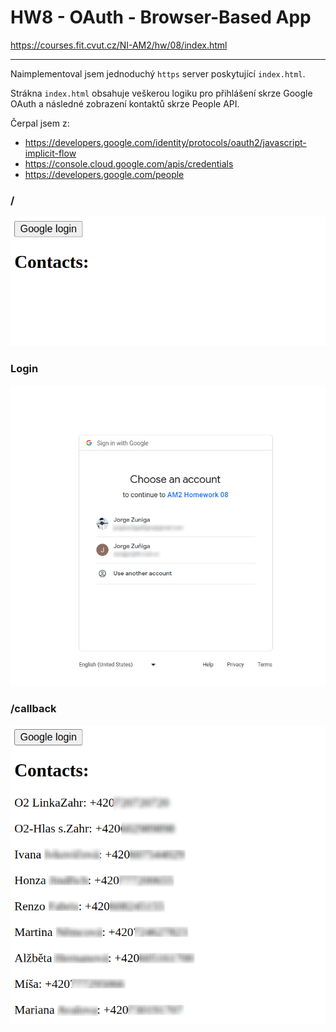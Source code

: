 # HW8 - OAuth - Browser-Based App

https://courses.fit.cvut.cz/NI-AM2/hw/08/index.html
___
Naimplementoval jsem jednoduchý `https` server poskytující `index.html`.

Strákna `index.html` obsahuje veškerou logiku pro přihlášení skrze Google OAuth 
a následné zobrazení kontaktů skrze People API.

Čerpal jsem z:
* https://developers.google.com/identity/protocols/oauth2/javascript-implicit-flow
* https://console.cloud.google.com/apis/credentials
* https://developers.google.com/people

### /
![/](results/1.png)
### Login
![login](results/2.png)
### /callback
![/callback](results/3.png)